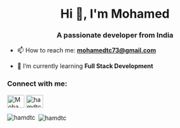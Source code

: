 
<h1 align="center">Hi 👋, I'm Mohamed</h1>
<h3 align="center">A passionate developer from India</h3>

- 📫 How to reach me: **mohamedtc73@gmail.com**

- 🌱 I’m currently learning **Full Stack Development**

<h3 align="left">Connect with me:</h3>
<p align="left">
<a href="https://www.linkedin.com/in/mohamed-tc/" target="_blank">
  <img align="center" src="https://raw.githubusercontent.com/rahuldkjain/github-profile-readme-generator/master/src/images/icons/Social/linked-in-alt.svg" alt="Mohamed tc" height="30" width="40" /></a>
<a href="https://www.leetcode.com/hamdtc" target="_blank">
  <img align="center" src="https://raw.githubusercontent.com/rahuldkjain/github-profile-readme-generator/master/src/images/icons/Social/leet-code.svg" alt="hamdtc" height="30" width="40" /></a>
</p>

<p><img align="left" src="https://github-readme-stats.vercel.app/api/top-langs?username=hamdtc&show_icons=true&locale=en&layout=compact" alt="hamdtc" /></p>

<p>&nbsp;<img align="center" src="https://github-readme-stats.vercel.app/api?username=hamdtc&show_icons=true&locale=en" alt="hamdtc" /></p>
<!--
**hamdtc/hamdtc** is a ✨ _special_ ✨ repository because its `README.md` (this file) appears on your GitHub profile.

Here are some ideas to get you started:

- 🔭 I’m currently working on ...
- 🌱 I’m currently learning ...
- 👯 I’m looking to collaborate on ...
- 🤔 I’m looking for help with ...
- 💬 Ask me about ...
- 📫 How to reach me: ...
- 😄 Pronouns: ...
- ⚡ Fun fact: ...
-->
